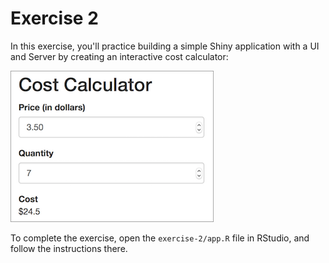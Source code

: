 # Exercise 2
In this exercise, you'll practice building a simple Shiny application with a UI and Server by creating an interactive cost calculator:

![Example cost calculator screen shot](img/example.png)

To complete the exercise, open the `exercise-2/app.R` file in RStudio, and follow the instructions there.

